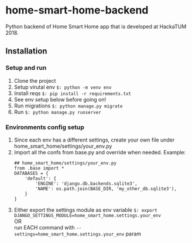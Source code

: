# home-smart-home-backend
Python backend of Home Smart Home app that is developed at HackaTUM 2018.


## Installation

### Setup and run
1. Clone the project
2. Setup virutal env `$: python -m venv env`
3. Install reqs `$: pip install -r requirements.txt`
4. See env setup below before going on!
5. Run migrations `$: python manage.py migrate`
6. Run `$: python manage.py runserver`

### Environments config setup

1. Since each env has a different settings, create your own file under home_smart_home/settings/your_env.py
2. Import all the confs from base.py and override when needed. Example:
    ```
    ## home_smart_home/settings/your_env.py
    from .base import *
    DATABASES = {
        'default': {
            'ENGINE': 'django.db.backends.sqlite3',
            'NAME': os.path.join(BASE_DIR, 'my_other_db.sqlite3'),
        }
    }
    ```
3. Either export the settings module as env variable `$: export DJANGO_SETTINGS_MODULE=home_smart_home.settings.your_env `<br>
    OR<br>
    run EACH command with `--settings=home_smart_home.settings.your_env` param